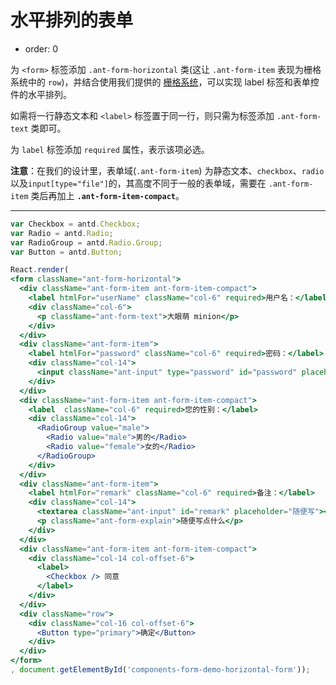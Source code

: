 # 水平排列的表单

- order: 0

为 `<form>` 标签添加 `.ant-form-horizontal` 类(这让 `.ant-form-item` 表现为栅格系统中的 `row`)，并结合使用我们提供的 [栅格系统](http://ant.design/components/layout/)，可以实现 label 标签和表单控件的水平排列。

如需将一行静态文本和 `<label>` 标签置于同一行，则只需为标签添加 `.ant-form-text` 类即可。

为 `label` 标签添加 `required` 属性，表示该项必选。

**注意**：在我们的设计里，表单域(`.ant-form-item`) 为静态文本、`checkbox`、`radio`以及`input[type="file"]`的，其高度不同于一般的表单域，需要在 `.ant-form-item` 类后再加上 **`.ant-form-item-compact`**。

---

````jsx
var Checkbox = antd.Checkbox;
var Radio = antd.Radio;
var RadioGroup = antd.Radio.Group;
var Button = antd.Button;

React.render(
<form className="ant-form-horizontal">
  <div className="ant-form-item ant-form-item-compact">
    <label htmlFor="userName" className="col-6" required>用户名：</label>
    <div className="col-6">
      <p className="ant-form-text">大眼萌 minion</p>
    </div>
  </div>
  <div className="ant-form-item">
    <label htmlFor="password" className="col-6" required>密码：</label>
    <div className="col-14">
      <input className="ant-input" type="password" id="password" placeholder="请输入密码"/>
    </div>
  </div>
  <div className="ant-form-item ant-form-item-compact">
    <label  className="col-6" required>您的性别：</label>
    <div className="col-14">
      <RadioGroup value="male">
        <Radio value="male">男的</Radio>
        <Radio value="female">女的</Radio>
      </RadioGroup>
    </div>
  </div>
  <div className="ant-form-item">
    <label htmlFor="remark" className="col-6" required>备注：</label>
    <div className="col-14">
      <textarea className="ant-input" id="remark" placeholder="随便写"></textarea>
      <p className="ant-form-explain">随便写点什么</p>
    </div>
  </div>
  <div className="ant-form-item ant-form-item-compact">
    <div className="col-14 col-offset-6">
      <label>
        <Checkbox /> 同意
      </label>
    </div>
  </div>
  <div className="row">
    <div className="col-16 col-offset-6">
      <Button type="primary">确定</Button>
    </div>
  </div>
</form>
, document.getElementById('components-form-demo-horizontal-form'));
````
